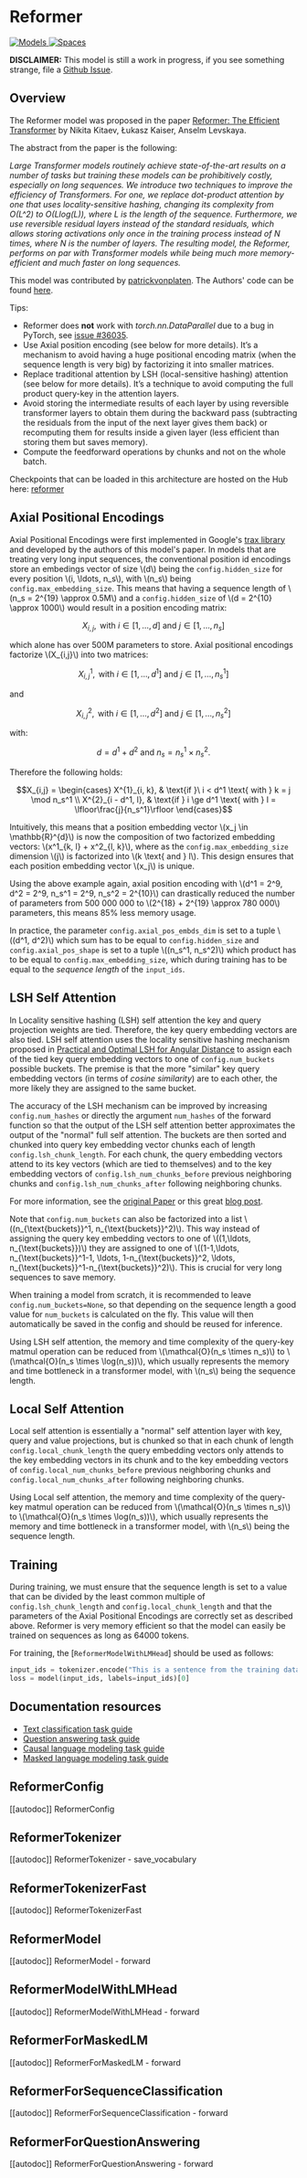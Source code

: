 <!--Copyright 2020 The HuggingFace Team. All rights reserved.

Licensed under the Apache License, Version 2.0 (the "License"); you may not use this file except in compliance with
the License. You may obtain a copy of the License at

http://www.apache.org/licenses/LICENSE-2.0

Unless required by applicable law or agreed to in writing, software distributed under the License is distributed on
an "AS IS" BASIS, WITHOUT WARRANTIES OR CONDITIONS OF ANY KIND, either express or implied. See the License for the
specific language governing permissions and limitations under the License.

⚠️ Note that this file is in Markdown but contain specific syntax for our doc-builder (similar to MDX) that may not be
rendered properly in your Markdown viewer.

-->

# Reformer

<div class="flex flex-wrap space-x-1">
<a href="https://huggingface.co/models?filter=reformer">
<img alt="Models" src="https://img.shields.io/badge/All_model_pages-reformer-blueviolet">
</a>
<a href="https://huggingface.co/spaces/docs-demos/reformer-crime-and-punishment">
<img alt="Spaces" src="https://img.shields.io/badge/%F0%9F%A4%97%20Hugging%20Face-Spaces-blue">
</a>
</div>

**DISCLAIMER:** This model is still a work in progress, if you see something strange, file a [Github Issue](https://github.com/huggingface/transformers/issues/new?assignees=&labels=&template=bug-report.md&title).

## Overview

The Reformer model was proposed in the paper [Reformer: The Efficient Transformer](https://arxiv.org/abs/2001.04451.pdf) by Nikita Kitaev, Łukasz Kaiser, Anselm Levskaya.

The abstract from the paper is the following:

*Large Transformer models routinely achieve state-of-the-art results on a number of tasks but training these models can
be prohibitively costly, especially on long sequences. We introduce two techniques to improve the efficiency of
Transformers. For one, we replace dot-product attention by one that uses locality-sensitive hashing, changing its
complexity from O(L^2) to O(Llog(L)), where L is the length of the sequence. Furthermore, we use reversible residual
layers instead of the standard residuals, which allows storing activations only once in the training process instead of
N times, where N is the number of layers. The resulting model, the Reformer, performs on par with Transformer models
while being much more memory-efficient and much faster on long sequences.*

This model was contributed by [patrickvonplaten](https://huggingface.co/patrickvonplaten). The Authors' code can be
found [here](https://github.com/google/trax/tree/master/trax/models/reformer).

Tips:

- Reformer does **not** work with *torch.nn.DataParallel* due to a bug in PyTorch, see [issue #36035](https://github.com/pytorch/pytorch/issues/36035).
- Use Axial position encoding (see below for more details). It’s a mechanism to avoid having a huge positional encoding matrix (when the sequence length is very big) by factorizing it into smaller matrices.
- Replace traditional attention by LSH (local-sensitive hashing) attention (see below for more details). It’s a technique to avoid computing the full product query-key in the attention layers.
- Avoid storing the intermediate results of each layer by using reversible transformer layers to obtain them during the backward pass (subtracting the residuals from the input of the next layer gives them back) or recomputing them for results inside a given layer (less efficient than storing them but saves memory).
- Compute the feedforward operations by chunks and not on the whole batch.

Checkpoints that can be loaded in this architecture are hosted on the Hub here: [reformer](https://huggingface.co/models?other=reformer)

## Axial Positional Encodings

Axial Positional Encodings were first implemented in Google's [trax library](https://github.com/google/trax/blob/4d99ad4965bab1deba227539758d59f0df0fef48/trax/layers/research/position_encodings.py#L29)
and developed by the authors of this model's paper. In models that are treating very long input sequences, the
conventional position id encodings store an embedings vector of size \\(d\\) being the `config.hidden_size` for
every position \\(i, \ldots, n_s\\), with \\(n_s\\) being `config.max_embedding_size`. This means that having
a sequence length of \\(n_s = 2^{19} \approx 0.5M\\) and a `config.hidden_size` of \\(d = 2^{10} \approx 1000\\)
would result in a position encoding matrix:

$$X_{i,j}, \text{ with } i \in \left[1,\ldots, d\right] \text{ and } j \in \left[1,\ldots, n_s\right]$$

which alone has over 500M parameters to store. Axial positional encodings factorize \\(X_{i,j}\\) into two matrices:

$$X^{1}_{i,j}, \text{ with } i \in \left[1,\ldots, d^1\right] \text{ and } j \in \left[1,\ldots, n_s^1\right]$$

and

$$X^{2}_{i,j}, \text{ with } i \in \left[1,\ldots, d^2\right] \text{ and } j \in \left[1,\ldots, n_s^2\right]$$

with:

$$d = d^1 + d^2 \text{ and } n_s = n_s^1 \times n_s^2 .$$

Therefore the following holds:

$$X_{i,j} = \begin{cases}
X^{1}_{i, k}, & \text{if }\ i < d^1 \text{ with } k = j \mod n_s^1 \\
X^{2}_{i - d^1, l}, & \text{if } i \ge d^1 \text{ with } l = \lfloor\frac{j}{n_s^1}\rfloor
\end{cases}$$

Intuitively, this means that a position embedding vector \\(x_j \in \mathbb{R}^{d}\\) is now the composition of two
factorized embedding vectors: \\(x^1_{k, l} + x^2_{l, k}\\), where as the `config.max_embedding_size` dimension
\\(j\\) is factorized into \\(k \text{ and } l\\). This design ensures that each position embedding vector
\\(x_j\\) is unique.

Using the above example again, axial position encoding with \\(d^1 = 2^9, d^2 = 2^9, n_s^1 = 2^9, n_s^2 = 2^{10}\\)
can drastically reduced the number of parameters from 500 000 000 to \\(2^{18} + 2^{19} \approx 780 000\\) parameters, this means 85% less memory usage.

In practice, the parameter `config.axial_pos_embds_dim` is set to a tuple \\((d^1, d^2)\\) which sum has to be
equal to `config.hidden_size` and `config.axial_pos_shape` is set to a tuple \\((n_s^1, n_s^2)\\) which
product has to be equal to `config.max_embedding_size`, which during training has to be equal to the *sequence
length* of the `input_ids`.


## LSH Self Attention

In Locality sensitive hashing (LSH) self attention the key and query projection weights are tied. Therefore, the key
query embedding vectors are also tied. LSH self attention uses the locality sensitive hashing mechanism proposed in
[Practical and Optimal LSH for Angular Distance](https://arxiv.org/abs/1509.02897) to assign each of the tied key
query embedding vectors to one of `config.num_buckets` possible buckets. The premise is that the more "similar"
key query embedding vectors (in terms of *cosine similarity*) are to each other, the more likely they are assigned to
the same bucket.

The accuracy of the LSH mechanism can be improved by increasing `config.num_hashes` or directly the argument
`num_hashes` of the forward function so that the output of the LSH self attention better approximates the output
of the "normal" full self attention. The buckets are then sorted and chunked into query key embedding vector chunks
each of length `config.lsh_chunk_length`. For each chunk, the query embedding vectors attend to its key vectors
(which are tied to themselves) and to the key embedding vectors of `config.lsh_num_chunks_before` previous
neighboring chunks and `config.lsh_num_chunks_after` following neighboring chunks.

For more information, see the [original Paper](https://arxiv.org/abs/2001.04451) or this great [blog post](https://www.pragmatic.ml/reformer-deep-dive/).

Note that `config.num_buckets` can also be factorized into a list \\((n_{\text{buckets}}^1,
n_{\text{buckets}}^2)\\). This way instead of assigning the query key embedding vectors to one of \\((1,\ldots,
n_{\text{buckets}})\\) they are assigned to one of \\((1-1,\ldots, n_{\text{buckets}}^1-1, \ldots,
1-n_{\text{buckets}}^2, \ldots, n_{\text{buckets}}^1-n_{\text{buckets}}^2)\\). This is crucial for very long sequences to
save memory.

When training a model from scratch, it is recommended to leave `config.num_buckets=None`, so that depending on the
sequence length a good value for `num_buckets` is calculated on the fly. This value will then automatically be
saved in the config and should be reused for inference.

Using LSH self attention, the memory and time complexity of the query-key matmul operation can be reduced from
\\(\mathcal{O}(n_s \times n_s)\\) to \\(\mathcal{O}(n_s \times \log(n_s))\\), which usually represents the memory
and time bottleneck in a transformer model, with \\(n_s\\) being the sequence length.


## Local Self Attention

Local self attention is essentially a "normal" self attention layer with key, query and value projections, but is
chunked so that in each chunk of length `config.local_chunk_length` the query embedding vectors only attends to
the key embedding vectors in its chunk and to the key embedding vectors of `config.local_num_chunks_before`
previous neighboring chunks and `config.local_num_chunks_after` following neighboring chunks.

Using Local self attention, the memory and time complexity of the query-key matmul operation can be reduced from
\\(\mathcal{O}(n_s \times n_s)\\) to \\(\mathcal{O}(n_s \times \log(n_s))\\), which usually represents the memory
and time bottleneck in a transformer model, with \\(n_s\\) being the sequence length.


## Training

During training, we must ensure that the sequence length is set to a value that can be divided by the least common
multiple of `config.lsh_chunk_length` and `config.local_chunk_length` and that the parameters of the Axial
Positional Encodings are correctly set as described above. Reformer is very memory efficient so that the model can
easily be trained on sequences as long as 64000 tokens.

For training, the [`ReformerModelWithLMHead`] should be used as follows:

```python
input_ids = tokenizer.encode("This is a sentence from the training data", return_tensors="pt")
loss = model(input_ids, labels=input_ids)[0]
```

## Documentation resources

- [Text classification task guide](../tasks/sequence_classification)
- [Question answering task guide](../tasks/question_answering)
- [Causal language modeling task guide](../tasks/language_modeling)
- [Masked language modeling task guide](../tasks/masked_language_modeling)

## ReformerConfig

[[autodoc]] ReformerConfig

## ReformerTokenizer

[[autodoc]] ReformerTokenizer
    - save_vocabulary

## ReformerTokenizerFast

[[autodoc]] ReformerTokenizerFast

## ReformerModel

[[autodoc]] ReformerModel
    - forward

## ReformerModelWithLMHead

[[autodoc]] ReformerModelWithLMHead
    - forward

## ReformerForMaskedLM

[[autodoc]] ReformerForMaskedLM
    - forward

## ReformerForSequenceClassification

[[autodoc]] ReformerForSequenceClassification
    - forward

## ReformerForQuestionAnswering

[[autodoc]] ReformerForQuestionAnswering
    - forward
